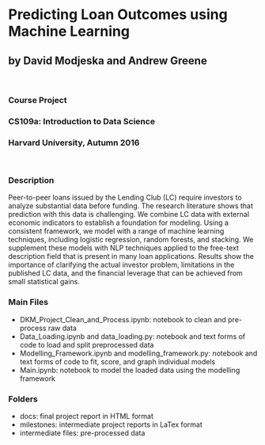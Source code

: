 # Predicting Loan Outcomes using Machine Learning
## by David Modjeska and Andrew Greene
<br>

### Course Project
### CS109a: Introduction to Data Science
### Harvard University, Autumn 2016
<br>

### Description

Peer-to-peer loans issued by the Lending Club (LC) require investors to analyze substantial data before funding. The research literature shows that prediction with this data is challenging. We combine LC data with external economic indicators to establish a foundation for modeling. Using a consistent framework, we model with a range of machine learning techniques, including logistic regression, random forests, and stacking. We supplement these models with NLP techniques applied to the free-text description field that is present in many loan applications. Results show the importance of clarifying the actual investor problem, limitations in the published LC data, and the financial leverage that can be achieved from small statistical gains.

### Main Files
* DKM_Project_Clean_and_Process.ipynb: notebook to clean and pre-process raw data
* Data_Loading.ipynb and data_loading.py: notebook and text forms of code to load and split preprocessed data
* Modelling_Framework.ipynb and modelling_framework.py: notebook and text forms of code to fit, score, and graph individual models
* Main.ipynb: notebook to model the loaded data using the modelling framework

### Folders
* docs: final project report in HTML format
* milestones: intermediate project reports in LaTex format
* intermediate files: pre-processed data
